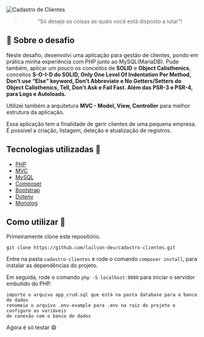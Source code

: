 <img alt="Cadastro de Clientes" src="https://i.imgur.com/3hsQKSK.jpg" />

<blockquote align="center">“Só deseje as coisas as quais você está disposto a lutar”!</blockquote>

## 🐘 Sobre o desafio

Neste desafio, desenvolvi uma aplicação para gestão de clientes, pondo em prática minha experiência com PHP junto ao MySQL(MariaDB). Pude também, aplicar
um pouco os conceitos de **SOLID** e **Object Calisthenics**, conceitos **S-O-I-D do SOLID, Only One Level Of Indentation Per Method, Don’t use “Else” keyword, Don’t Abbreviate e No Getters/Setters do Object Calisthenics, Tell, Don't Ask e Fail Fast. Além das PSR-3 e PSR-4, para Logs e Autoloads.**

Utilizei também a arquitetura **MVC - Model, View, Controller** para melhor estrutura da aplicação.

Essa aplicação tem a finalidade de gerir clientes de  uma pequena empresa. É possível a criação, listagem, deleção e atualização de registros.


## Tecnologias utilizadas :memo:

- [PHP](https://www.php.net/)
- [MVC](https://pt.wikipedia.org/wiki/MVC)
- [MySQL](https://www.mysql.com/)
- [Composer](https://getcomposer.org/)
- [Bootstrap](https://getbootstrap.com.br/)
- [Dotenv](https://github.com/vlucas/phpdotenv)
- [Monolog](https://github.com/Seldaek/monolog)

## Como utilizar 🤔

Primeiramente clone este repositório.

```
git clone https://github.com/lailson-dev/cadastro-clientes.git
```
Entre na pasta `cadastro-clientes` e rode o comando `composer install`, para instalar as dependências do projeto.

Em seguida, rode o comando `php -S localhost:8080` para iniciar o servidor embutido do PHP.

```
importe o arquivo app_crud.sql que está na pasta database para o banco de dados
renomeie o arquivo .env-example para .env na raiz do projeto e configure as variáveis
de conexão com o banco de dados
```

Agora é só testar :smile:

